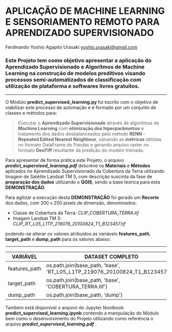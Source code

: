 # APLICAÇÃO DE MACHINE LEARNING E SENSORIAMENTO REMOTO PARA  APRENDIZADO SUPERVISIONADO

Ferdinando Yoshio Agapito Urasaki
yoshio.urasaki@gmail.com

### Este Projeto tem como objetivo apresentar a aplicação do Aprendizado Supervisionado e Algorítmos de Machine Learning na construção de modelos preditivos visando processos semi-automatizados de classificação com utilização de plataforma e softwares livres gratuitos.

---

O Módulo **predict_supervised_learning.py** foi escrito com o objetivo de viabilizar este processo de automação e é formado por um conjunto de classes e métodos para:

> Executar o **Aprendizado Supervisionado** através de algoritmos de **Machine Learning** com **otimização dos hiperparâmetros** e tratamento dos dados desbalanceados pelo método **RENN - Repeated Edited Nearest Neighbour**, salvando as **métricas** obtidas no formato DataFrame do Pandas e gerando arquivo raster no formato **GeoTiff** resultante da predição do modelo treinado.

Para apresentar de forma prática este Projeto, o arquivo ***predict_supervised_learning.pdf*** descreve os **Materiais** e **Métodos** aplicados no Aprendizado Supervisionado da  Cobertura da Terra utilizando Imagem de Satélite Landsat TM 5, com descrição suscinta da fase de **preparação dos dados** utilizando o **QGIS**, sendo a base teórica para esta **DEMONSTRAÇÃO**.

Para agilizar a execução desta **DEMONSTRAÇÃO** foi gerado um **Recorte** dos dados, com 200 x 200 pixels de dimensão, denominados:

- Classe de Cobertura da Terra: *CLIP_COBERTURA_TERRA.tif*
- Imagem Landsat TM 5: *CLIP_RT_L05_L1TP_219076_20100824_T1_B123457.tif*

podendo-se alterar os valores atribuidos as variáveis **features_path**, **target_path** e **dump_path** para os valores abaixo:

---

| VARIÁVEL      | DATASET COMPLETO                                             | DATASET RECORTE                                              |
| ------------- | ------------------------------------------------------------ | ------------------------------------------------------------ |
| features_path | os.path.join(base_path, 'base', 'RT_L05_L1TP_219076_20100824_T1_B123457.tif') | os.path.join(base_path, 'base', 'CLIP_RT_L05_L1TP_219076_20100824_T1_B123457.tif') |
| target_path   | os.path.join(base_path, 'base', 'COBERTURA_TERRA.tif')       | os.path.join(base_path, 'base', 'CLIP_COBERTURA_TERRA.tif')  |
| dump_path     | os.path.join(base_path, 'dump')                              | os.path.join(base_path, 'dump_demo')                         |

Também está disponível o arquivo do Jupyter Nootbook **predict_supervised_learning.ipynb** contendo a manipulação do Módulo bem como o desenvolvimento do Projeto utilizando como referência o arquivo   ***predict_supervised_learning.pdf*** .